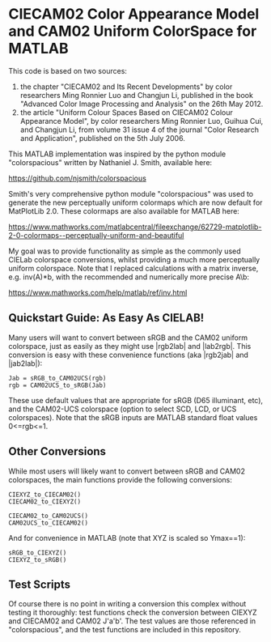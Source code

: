CIECAM02 Color Appearance Model and CAM02 Uniform ColorSpace for MATLAB
=======================================================================

This code is based on two sources:

1. the chapter "CIECAM02 and Its Recent Developments" by color
   researchers Ming Ronnier Luo and Changjun Li, published in the book
   "Advanced Color Image Processing and Analysis" on the 26th May 2012.
2. the article "Uniform Colour Spaces Based on CIECAM02
   Colour Appearance Model", by color researchers Ming Ronnier Luo,
   Guihua Cui, and Changjun Li, from volume 31 issue 4 of the journal
   "Color Research and Application", published on the 5th July 2006.

This MATLAB implementation was inspired by the python module
"colorspacious" written by Nathaniel J. Smith, available here:

https://github.com/njsmith/colorspacious

Smith's very comprehensive python module "colorspacious" was used to
generate the new perceptually uniform colormaps which are now default
for MatPlotLib 2.0. These colormaps are also available for MATLAB here:

https://www.mathworks.com/matlabcentral/fileexchange/62729-matplotlib-2-0-colormaps--perceptually-uniform-and-beautiful

My goal was to provide functionality as simple as the commonly used CIELab
colorspace conversions, whilst providing a much more perceptually uniform
colorspace. Note that I replaced calculations with a matrix inverse, e.g.
inv(A)*b, with the recommended and numerically more precise A\b:

https://www.mathworks.com/help/matlab/ref/inv.html

Quickstart Guide: As Easy As CIELAB!
------------------------------------

Many users will want to convert between sRGB and the CAM02 uniform colorspace,
just as easily as they might use |rgb2lab| and |lab2rgb|. This conversion
is easy with these convenience functions (aka |rgb2jab| and |jab2lab|):

    Jab = sRGB_to_CAM02UCS(rgb)
    rgb = CAM02UCS_to_sRGB(Jab)

These use default values that are appropriate for sRGB (D65 illuminant, etc),
and the CAM02-UCS colorspace (option to select SCD, LCD, or UCS colorspaces).
Note that the sRGB inputs are MATLAB standard float values 0<=rgb<=1.

Other Conversions
-----------------

While most users will likely want to convert between sRGB and CAM02
colorspaces, the main functions provide the following conversions:

    CIEXYZ_to_CIECAM02()
    CIECAM02_to_CIEXYZ()

    CIECAM02_to_CAM02UCS()
    CAM02UCS_to_CIECAM02()

And for convenience in MATLAB (note that XYZ is scaled so Ymax==1):

    sRGB_to_CIEXYZ()
    CIEXYZ_to_sRGB()

Test Scripts
------------

Of course there is no point in writing a conversion this complex without
testing it thoroughly: test functions check the conversion between CIEXYZ
and CIECAM02 and CAM02 J'a'b'. The test values are those referenced in
"colorspacious", and the test functions are included in this repository.
